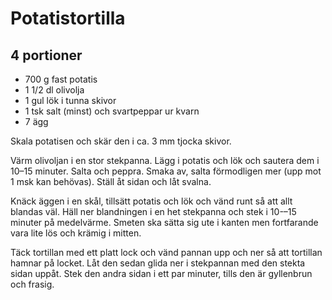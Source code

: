 # Potatistortilla

## 4 portioner

- 700 g fast potatis
- 1 1/2 dl olivolja
- 1 gul lök i tunna skivor
- 1 tsk salt (minst) och svartpeppar ur kvarn
- 7 ägg

Skala potatisen och skär den i ca. 3 mm tjocka skivor.

Värm olivoljan i en stor stekpanna. Lägg i potatis och lök och sautera dem i 10–15
minuter. Salta och peppra. Smaka av, salta förmodligen mer (upp mot 1 msk kan behövas).
Ställ åt sidan och låt svalna.

Knäck äggen i en skål, tillsätt potatis och lök och vänd runt så att allt blandas
väl. Häll ner blandningen i en het stekpanna och stek i 10-–15 minuter på medelvärme.
Smeten ska sätta sig ute i kanten men fortfarande vara lite lös och krämig i mitten. 

Täck tortillan med ett platt lock och vänd pannan upp och ner så att tortillan hamnar
på locket. Låt den sedan glida ner i stekpannan med den stekta sidan uppåt. Stek den
andra sidan i ett par minuter, tills den är gyllenbrun och frasig.
